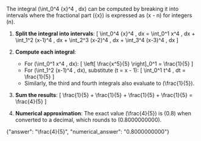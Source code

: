 The integral \(\int_0^4 \{x\}^4 \, dx\) can be computed by breaking it into intervals where the fractional part \(\{x\}\) is expressed as \(x - n\) for integers \(n\). 

1. **Split the integral into intervals**:
   \[
   \int_0^4 \{x\}^4 \, dx = \int_0^1 x^4 \, dx + \int_1^2 (x-1)^4 \, dx + \int_2^3 (x-2)^4 \, dx + \int_3^4 (x-3)^4 \, dx
   \]

2. **Compute each integral**:
   - For \(\int_0^1 x^4 \, dx\):
     \[
     \left[ \frac{x^5}{5} \right]_0^1 = \frac{1}{5}
     \]
   - For \(\int_1^2 (x-1)^4 \, dx\), substitute \(t = x - 1\):
     \[
     \int_0^1 t^4 \, dt = \frac{1}{5}
     \]
   - Similarly, the third and fourth integrals also evaluate to \(\frac{1}{5}\).

3. **Sum the results**:
   \[
   \frac{1}{5} + \frac{1}{5} + \frac{1}{5} + \frac{1}{5} = \frac{4}{5}
   \]

4. **Numerical approximation**:
   The exact value \(\frac{4}{5}\) is \(0.8\) when converted to a decimal, which rounds to \(0.8000000000\).

{"answer": "\\frac{4}{5}", "numerical_answer": "0.8000000000"}